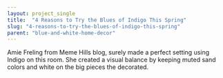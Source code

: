 ```yaml
---
layout: project_single
title:  "4 Reasons to Try the Blues of Indigo This Spring"
slug: "4-reasons-to-try-the-blues-of-indigo-this-spring"
parent: "blue-and-white-home-decor"
---
```

Amie Freling from Meme Hills blog, surely made a perfect setting using Indigo on this room. She created a visual balance by keeping muted sand colors and white on the big pieces the decorated.
